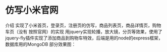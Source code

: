 # 仿写小米官网
介绍
实现了小米首页，登录页，注册页的仿写，商品列表页，商品详情页，购物车页（没有 按照官网）的实现
用jquery实现轮播，放大镜，分页等效果，使用了jquery-fly插件实现了添加商品到购物车特效，后端是用的node的express框架，数据库用的MongoDB
部分效果图：
![]()
![]()
